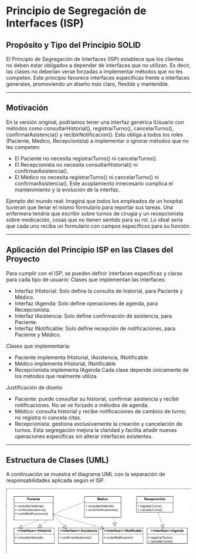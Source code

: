 # Principio de Segregación de Interfaces (ISP)

## Propósito y Tipo del Principio SOLID

El Principio de Segregación de Interfaces (ISP) establece que los clientes no deben estar obligados a depender de interfaces que no utilizan. Es decir, las clases no deberían verse forzadas a implementar métodos que no les competen. Este principio favorece interfaces específicas frente a interfaces generales, promoviendo un diseño más claro, flexible y mantenible.

---

## Motivación

En la versión original, podríamos tener una interfaz genérica IUsuario con métodos como consultarHistorial(), registrarTurno(), cancelarTurno(), confirmarAsistencia() y recibirNotificacion(). Esto obliga a todos los roles (Paciente, Médico, Recepcionista) a implementar o ignorar métodos que no les competen:
 - El Paciente no necesita registrarTurno() ni cancelarTurno().
 - El Recepcionista no necesita consultarHistorial() ni confirmarAsistencia().
 - El Médico no necesita registrarTurno() ni cancelarTurno() ni confirmarAsistencia().
Este acoplamiento innecesario complica el mantenimiento y la evolución de la interfaz.

Ejemplo del mundo real: Imaginá que todos los empleados de un hospital tuvieran que llenar el mismo formulario para reportar sus tareas. Una enfermera tendría que escribir sobre turnos de cirugía y un recepcionista sobre medicación, cosas que no tienen sentido para su rol. Lo ideal sería que cada uno reciba un formulario con campos específicos para su función.

---

## Aplicación del Principio ISP en las Clases del Proyecto

Para cumplir con el ISP, se pueden definir interfaces específicas y claras para cada tipo de usuario:
Clases que implementan las interfaces:

- Interfaz IHistorial: Solo define la consulta de historial, para Paciente y Médico.
- Interfaz IAgenda: Solo define operaciones de agenda, para Recepcionista.
- Interfaz IAsistencia: Solo define confirmación de asistencia, para Paciente.
- Interfaz INotificable: Solo define recepción de notificaciones, para Paciente y Médico.

Clases que implementaria:
- Paciente implementa IHistorial, IAsistencia, INotificable
- Médico implementa IHistorial, INotificable
- Recepcionista implementa IAgenda
Cada clase depende únicamente de los métodos que realmente utiliza.

Justificación de diseño
- Paciente: puede consultar su historial, confirmar asistencia y recibir notificaciones. No se ve forzado a métodos de agenda.
- Médico: consulta historial y recibe notificaciones de cambios de turno; no registra ni cancela citas.
- Recepcionista: gestiona exclusivamente la creación y cancelación de turnos.
Esta segregación mejora la claridad y facilita añadir nuevas operaciones específicas sin alterar interfaces existentes.

---

## Estructura de Clases (UML)

A continuación se muestra el diagrama UML con la separación de responsabilidades aplicada según el ISP.

![Diagrama UML LSP](diagrama_isp.png)
